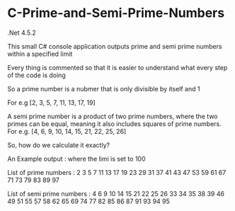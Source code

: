 # C-Prime-and-Semi-Prime-Numbers

.Net 4.5.2

This small C# console application outputs prime and semi prime numbers within a specified limit

Every thing is commented so that it is easier to understand what every step of the code is doing

So a prime number is a nubmer that is only divisible by itself and 1

For e.g [2, 3, 5, 7, 11, 13, 17, 19] 

A semi prime number is a product of two prime numbers, where the two primes can be equal, meaning it also includes squares of prime numbers.
For e.g. [4, 6, 9, 10, 14, 15, 21, 22, 25, 26]

So, how do we calculate it exactly? 

An Example output : where the limi is set to 100

List of prime numbers :
2 3 5 7 11 13 17 19 23 29 31 37 41 43 47 53 59 61 67 71 73 79 83 89 97

List of semi prime numbers :
4 6 9 10 14 15 21 22 25 26 33 34 35 38 39 46 49 51 55 57 58 62 65 69 74 77 82 85 86 87 91 93 94 95


